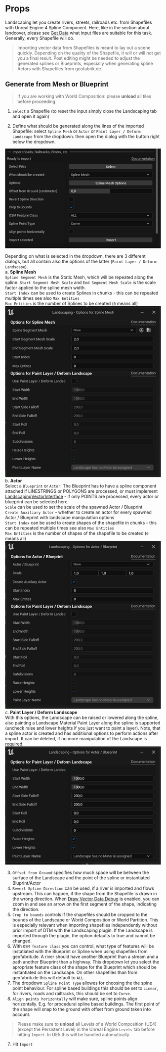 # Props

Landscaping let you create rivers, streets, railroads etc. from Shapefiles with Unreal Engine 4 Spline Component. Here, like in the section about landcover, please see [Get Data](get-data.md?id=vector-data) what input files are suitable for this task. Generally, every Shapefile will do.

> Importing vector data from Shapefiles is meant to lay out a scene quickly. Depending on the quality of the Shapefile, it will or will not get you a final result. Post editing might be needed to adjust the generated splines or Blueprints, especially when generating spline Actors with Shapefiles from geofabrik.de.

## Generate from Mesh or Blueprint

> If you are working with World Composition: please __unload__ all tiles before proceeding  

1) `Select` a Shapefile  (to reset the input simply close the Landscaping tab and open it again)  

2) Define what should be generated along the lines of the imported Shapefile: select `Spline Mesh` or `Actor` or `Paint Layer / Deform Landscape` from the dropdown. then open the dialog with the button right below the dropdown.  

![Landscaping Props](_media/ue4_landscaping_shapefile_import.jpg)  

Depending on what is selected in the dropdown, there are 3 different dialogs, but all contain also the options of the latter (`Paint Layer / Deform Landscape`).  
    a. __Spline Mesh__  
    `Spline Segment Mesh` is the Static Mesh, which will be repeated along the spline.
    `Start Segment Mesh Scale` and `End Segment Mesh Scale` is the scale factor applied to the spline mesh width.  
    `Start Index` can be used to create Splines in chunks - this can be repeated multiple times see also `Max Entities`  
    `Max Entities` is the number of Splines to be created (`0` means all)  
    ![Landscaping Splinemesh Options](_media/ue_landscaping_splinemesh_options.jpg)  
    b. __Actor__  
    Select a `Blueprint` or `Actor`. The Blueprint has to have a spline component attached if LINESTRINGS or POLYGONS are processed, or must implement [LandscapingVectorInterface](landscapingvectorinterface.md) - if only POINTS are processed, every actor or blueprint can be selected here.  
    `Scale` can be used to set the scale of the spawned Actor / Blueprint  
    `Create Auxiliary Actor` - whether to create an actor for every spawned Actor / Blueprint with landscape manipulation options  
    `Start Index` can be used to create shapes of the shapefile in chunks - this can be repeated multiple times see also `Max Entities`  
    `Max Entities` is the number of shapes of the shapefile to be created (`0` means all)  
    ![Landscaping Actor Options](_media/ue_landscaping_actor_options.jpg)  
    c. __Paint Layer / Deform Landscape__  
    With this options, the Landscape can be raised or lowered along the spline, also painting a Landscape Material Paint Layer along the spline is supported (uncheck raise and lower heights if you just want to paint a layer). Note, that a spline actor is created and has additional options to perform actions after import. It can be deleted, if no more manipulation of the Landscape is required.
    ![Landscaping Paint Layer Options](_media/ue_landscaping_paintlayer_options.jpg)  


3) `Offset from Ground` specifies how much space will be between the surface of the Landscape and the point of the spline or instantiated Bluprint/Actor
4) `Revert Spline Direction` can be used, if a river is imported and flows upstream. This can happen, if the shape from the Shapefile is drawn in the wrong direction. When [Draw Vector Data Debug](gis-expert.md?id=draw-vector-data-debug) is enabled, you can zoom in and see an arrow on the first segment of the shape, indicating the direction.
5) `Crop to bounds` controls if the shapefiles should be cropped to the bounds of the Landscape or World Composition or World Partition. This is especially relevant when importing shapefiles independently without prior import of DTM with the Landscaping plugin. If the Landscape is imported through the plugin, the option defaults to true and cannot be changed.
6) With `OSM feature class` you can control, what type of features will be instatiated with the Blueprint or Spline when using shapefiles from geofabrik.de. A river should have another Blueprint than a stream and a path another Blueprint than a highway. This dropdown let you select the apropriate feature class of the shape for the Blueprint which should be instantiated on the Landscape. On other shapefiles than from geofabrik.de this will default to `ALL`.  
7) The dropdown `Spline Point Type` allowes for choosing the the spine point behaviour. For spline based buildings this should be set to `Linear`, for rivers, roads and railtracks, this should be set to `Curve`.  
8) `Align points horizontally` will make sure, spline points align horizontally. E.g. for procedural spline based buildings. The first point of the shape will snap to the ground with offset from ground taken into account.

> Please make sure to __unload__ all Levels of a World Composition (UE4) (except the Persistent Level) in the Unreal Engine `Levels` tab before hitting `Import`.  In UE5 this will be handled automatically.  

7) Hit `Import`
